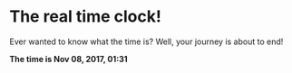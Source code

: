 # The real time clock!

Ever wanted to know what the time is? Well, your journey is about to end!

**The time is Nov 08, 2017, 01:31**